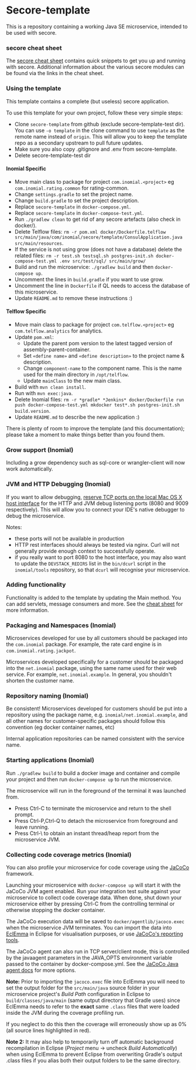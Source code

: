 # Secore-template

This is a repository containing a working Java SE microservice, intended to
be used with secore.

### secore cheat sheet

The [secore cheat sheet](https://github.com/inomial/secore) contains quick
snippets to get you up and running with secore. Additional information about
the various secore modules can be found via the links in the cheat sheet.


### Using the template

This template contains a complete (but useless) secore application.

To use this template for your own project, follow these very simple steps:
- Clone `secore-template` from github (exclude secore-template-test dir).
  You can use `-o template` in the clone command to use `template` as the remote
  name instead of `origin`. This will allow you to keep the template repo as a secondary upstream to pull future updates.
- Make sure you also copy .gitignore and .env from secore-template.
- Delete secore-template-test dir

#### Inomial Specific
- Move main class to package for project `com.inomial.<project>` eg `com.inomial.rating.common` for rating-common.
- Change `settings.gradle` to set the project name.
- Change `build.gradle` to set the project description.
- Replace `secore-template` in `docker-compose.yml`.
- Replace `secore-template` in `docker-compose-test.yml`.
- Run `./gradlew clean` to get rid of any secore artefacts (also check in docker/).
- Delete Telflow files: `rm -r pom.xml docker/Dockerfile.telflow src/main/java/com/inomial/secore/template/ConsulApplication.java src/main/resources`.
- If the service is not using grow (does not have a database) delete the related files: `rm -r test.sh testsql.sh postgres-init.sh docker-compose-test.yml .env src/test/sql/ src/main/grow/`
- Build and run the microservice: `./gradlew build` and then `docker-compose up`.
- Uncomment the lines in `build.gradle` if you want to use grow.
- Uncomment the line in `Dockerfile` if QL needs to access the database of this microservice. 
- Update `README.md` to remove these instructions :)

#### Telflow Specific
- Move main class to package for project `com.telflow.<project>` eg `com.telflow.analytics`  for analytics.
- Update `pom.xml`:
  - Update the parent pom version to the latest tagged version of assembly-parent-container.
  - Set `«define name»` and `«define description»` to the project name & description.
  - Change `component-name` to the component name. This is the name used for the main directory in `/opt/telflow`.
  - Update `mainClass` to the new main class.
- Build with `mvn clean install`.
- Run with `mvn exec:java`.
- Delete Inomial files: `rm -r *gradle* *Jenkins* docker/Dockerfile run push docker-compose-test.yml mkdocker test*.sh postgres-init.sh build.version`.
- Update `README.md` to describe the new application :)

There is plenty of room to improve the template (and this documentation);
please take a moment to make things better than you found them.

### Grow support (Inomial)

Including a grow dependency such as sql-core or wrangler-client will now
work automatically.

### JVM and HTTP Debugging (Inomial)

If you want to allow debugging,
[reserve TCP ports on the local Mac OS X host interface](https://wiki.inomial.net/home/devstack_host_ports)
for the HTTP and JVM debug listening ports (8080 and 9009 respectively). This will allow you to connect your IDE's
native debugger to debug the microservice.

Notes:
- these ports will not be available in production
- HTTP rest interfaces should always be tested via nginx. Curl will not generally
  provide enough context to successfully operate.
- if you really want to port 8080 to the host interface, you may also want to update the `DEVSTACK_REDIRS` list in the
  `bin/dcurl` script in the `inomial/tools` repository, so that `dcurl` will recognise your microservice.

### Adding functionality

Functionality is added to the template by updating the Main method. You can
add servlets, message consumers and more. See the
[cheat sheet](https://github.com/inomial/secore) for more information.

### Packaging and Namespaces (Inomial)

Microservices developed for use by all customers should be packaged into the
`com.inomial` package. For example, the rate card engine is in `com.inomial.rating.jackpot`.

Microservices developed specifically for a customer should be packaged into
the `net.inomial` package, using the same name used for their web service.
For example, `net.inomial.example`. In general, you shouldn't shorten
the customer name.

### Repository naming (Inomial)

Be consistent! Microservices developed for customers should be put into a
repository using the package name, e.g. `inomial/net.inomial.example`, and
all other names for customer-specific packages should follow this convention (eg
docker container names, etc)

Internal application repositories can be named consistent with the service name.

### Starting applications (Inomial)

Run `./gradlew build` to build a docker image and container and compile your project 
and then run `docker-compose up` to run the microservice.

The microservice will run in the foreground of the terminal it was launched from.
  * Press Ctrl-C to terminate the microservice and return to the shell prompt.
  * Press Ctrl-P,Ctrl-Q to detach the microservice from foreground and leave running.
  * Press Ctrl-\ to obtain an instant thread/heap report from the microservice JVM.

### Collecting code coverage metrics (Inomial)

You can also profile your microservice for code coverage using the
[JaCoCo](https://www.jacoco.org/) framework.

Launching your microservice with `docker-compose up` will start it with the JaCoCo JVM
agent enabled. Run your integration test suite against your microservice to collect
code coverage data. When done, shut down your microservice either by pressing Ctrl-C
from the controlling terminal or otherwise stopping the docker container.

The JaCoCo execution data will be saved to `docker/agentlib/jacoco.exec` when the
microservice JVM terminates. You can import the data into [EclEmma](https://www.eclemma.org/)
in Eclipse for visualisation purposes, or use [JaCoCo's reporting tools](https://www.jacoco.org/jacoco/trunk/doc/cli.html).

The JaCoCo agent can also run in TCP server/client mode, this is controlled by the
javaagent parameters in the JAVA_OPTS environment variable passed to the container by
docker-compose.yml.
See the [JaCoCo Java agent docs](https://www.eclemma.org/jacoco/trunk/doc/agent.html) for more options.

**Note:** Prior to importing the `jacoco.exec` file into EclEmma you will need to set
the output folder for the `src/main/java` source folder in your microservice project's
*Build Path* configuration in Eclipse to `build/classes/java/main` (same output
directory that Gradle uses) since EclEmma needs to refer to the **exact** same `.class`
files that were loaded inside the JVM during the coverage profiling run.

If you neglect to do this then the coverage will erroneously show up as 0% (all source
lines highlighted in red).

**Note 2:** It may also help to temporarily turn off automatic background recompilation
in Eclipse (*Project* menu -> uncheck *Build Automatically*) when using EclEmma to
prevent Eclipse from overwriting Gradle's output .class files if you alias both their
output folders to be the same directory.
